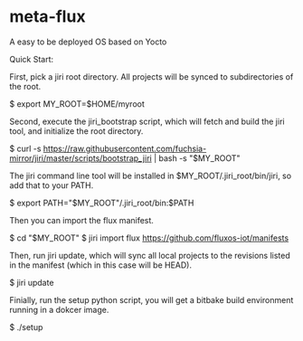 # meta-flux
A easy to be deployed OS based on Yocto

Quick Start:

First, pick a jiri root directory. All projects will be synced to subdirectories of the root.

$ export MY_ROOT=$HOME/myroot


Second, execute the jiri_bootstrap script, which will fetch and build the jiri tool, and initialize the root directory.

$ curl -s https://raw.githubusercontent.com/fuchsia-mirror/jiri/master/scripts/bootstrap_jiri | bash -s "$MY_ROOT"


The jiri command line tool will be installed in $MY_ROOT/.jiri_root/bin/jiri, so add that to your PATH.

$ export PATH="$MY_ROOT"/.jiri_root/bin:$PATH


Then you can import the flux manifest.

$ cd "$MY_ROOT"
$ jiri import flux https://github.com/fluxos-iot/manifests


Then, run jiri update, which will sync all local projects to the revisions listed in the manifest (which in this case will be HEAD).

$ jiri update


Finially, run the setup python script, you will get a bitbake build environment running in a dokcer image.

$ ./setup
